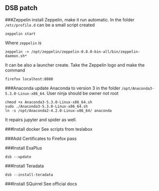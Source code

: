 ## DSB patch

###Zeppelin
install Zeppelin, make it run automatic. In the folder `/etc/profile.d` can be a small script created
```
zeppelin start

```
Where `zeppelin` is
```
zeppelin -> /opt/zeppelin/zeppelin-0.8.0-bin-all/bin/zeppelin-daemon.sh*
```
It can be also a launcher create. Take the Zeppelin logo and make the command
```
firefox localhost:8080
``` 

###Anaconda
update Anaconda to version 3 in the folder `/opt/Anaconda3-5.3.0-Linux-x86_64`. 
User ninja should be owner not root  
```
chmod +x Anaconda3-5.3.0-Linux-x86_64.sh
sudo ./Anaconda3-5.3.0-Linux-x86_64.sh
ln -s /opt/Anaconda2-4.2.0-Linux-x86_64/ anaconda
```
It repairs jupyter and spider as well.

###Install docker
See scripts from teslabox

###Add Certificates to Firefox
pass

###Install ExaPlus
```
dsb --update
```

###Install Teradata
``` 
dsb --install-teradata
```

###Install SQuirrel
See official docs 